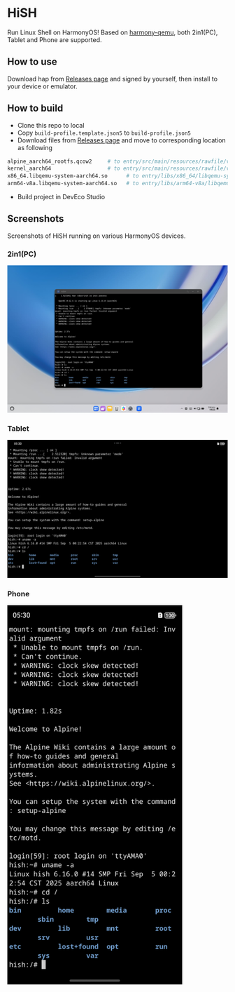 # HiSH

Run Linux Shell on HarmonyOS! Based on [harmony-qemu](https://github.com/hackeris/harmony-qemu), both 2in1(PC), Tablet and Phone are supported.

## How to use

Download hap from [Releases page](https://github.com/harmoninux/HiSH/releases) and signed by yourself, then install to your device or emulator.

## How to build

- Clone this repo to local
- Copy `build-profile.template.json5` to `build-profile.json5`
- Download files from [Releases page](https://github.com/harmoninux/HiSH/releases) and move to corresponding location as following
```bash
alpine_aarch64_rootfs.qcow2     # to entry/src/main/resources/rawfile/vm 
kernel_aarch64                  # to entry/src/main/resources/rawfile/vm
x86_64.libqemu-system-aarch64.so      # to entry/libs/x86_64/libqemu-system-aarch64.so
arm64-v8a.libqemu-system-aarch64.so   # to entry/libs/arm64-v8a/libqemu-system-aarch64.so
```
- Build project in DevEco Studio

## Screenshots

Screenshots of HiSH running on various HarmonyOS devices.

### 2in1(PC)

![On 2in1(PC)](docs/images/Screenshot_2025-09-06T173115.png)

### Tablet

![On 2in1(PC)](docs/images/Screenshot_2025-09-06T173044.png)

### Phone

<img src="docs/images/Screenshot_2025-09-06T173059.png" width="400" alt="On Phone"/>
